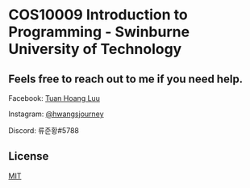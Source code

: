 # COS10009 Introduction to Programming - Swinburne University of Technology

## Feels free to reach out to me if you need help.

Facebook: [Tuan Hoang Luu](https://www.facebook.com/hwangsjourney)

Instagram: [@hwangsjourney](https://www.instagram.com/hwangsjourney/)

Discord: 류준황#5788

## License

[MIT](https://choosealicense.com/licenses/mit/)

